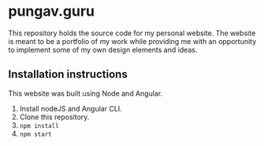 # pungav.guru
This repository holds the source code for my personal website. The website is meant to be a portfolio of my work while providing me with an opportunity to implement some of my own design elements and ideas. 

## Installation instructions
This website was built using Node and Angular.
1. Install nodeJS and Angular CLI.
2. Clone this repository.
3. `npm install`
4. `npm start`
